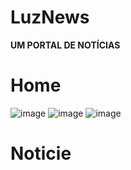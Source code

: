 # LuzNews
**UM PORTAL DE NOTÍCIAS**

# Home
![image](https://user-images.githubusercontent.com/108637883/216947445-f302bad2-d0ae-4d5d-a9a5-ba898c807e3b.png)
![image](https://user-images.githubusercontent.com/108637883/216947761-103c1a35-a521-4e93-95c0-deea478c594a.png)
![image](https://user-images.githubusercontent.com/108637883/216948212-ff5fed39-4990-4b7f-a06d-0280ac7d3b13.png)

# Noticie
